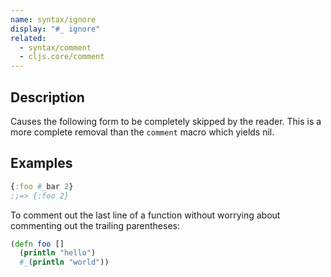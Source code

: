 ```yaml
---
name: syntax/ignore
display: "#_ ignore"
related:
  - syntax/comment
  - cljs.core/comment
---
```


## Description

Causes the following form to be completely skipped by the reader.  This is a
more complete removal than the `comment` macro which yields nil.


## Examples

```clj
{:foo #_bar 2}
;;=> {:foo 2}
```

To comment out the last line of a function without worrying about commenting out
the trailing parentheses:

```clj
(defn foo []
  (println "hello")
  #_(println "world"))
```